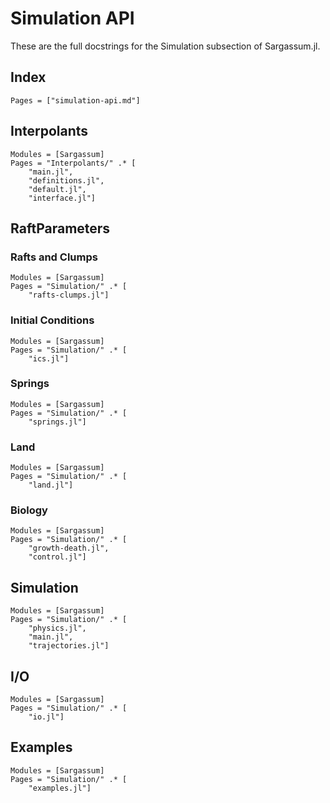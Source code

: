 # Simulation API

These are the full docstrings for the Simulation subsection of Sargassum.jl.

## Index
```@index
Pages = ["simulation-api.md"]
```

## Interpolants 
```@autodocs
Modules = [Sargassum]
Pages = "Interpolants/" .* [
    "main.jl", 
    "definitions.jl", 
    "default.jl", 
    "interface.jl"]
``` 

## RaftParameters

### Rafts and Clumps

```@autodocs
Modules = [Sargassum]
Pages = "Simulation/" .* [
    "rafts-clumps.jl"]
``` 

### Initial Conditions

```@autodocs
Modules = [Sargassum]
Pages = "Simulation/" .* [
    "ics.jl"]
``` 

### Springs

```@autodocs
Modules = [Sargassum]
Pages = "Simulation/" .* [
    "springs.jl"]
``` 

### Land

```@autodocs
Modules = [Sargassum]
Pages = "Simulation/" .* [
    "land.jl"]
``` 

### Biology

```@autodocs
Modules = [Sargassum]
Pages = "Simulation/" .* [
    "growth-death.jl",
    "control.jl"]
``` 

## Simulation

```@autodocs
Modules = [Sargassum]
Pages = "Simulation/" .* [
    "physics.jl",
    "main.jl",
    "trajectories.jl"]
``` 

## I/O

```@autodocs
Modules = [Sargassum]
Pages = "Simulation/" .* [
    "io.jl"]
``` 

## Examples

```@autodocs
Modules = [Sargassum]
Pages = "Simulation/" .* [
    "examples.jl"]
``` 